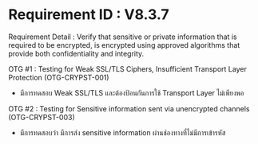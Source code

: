 # Requirement ID : V8.3.7

Requirement Detail : Verify that sensitive or private information that is required to be encrypted, is encrypted using approved algorithms that provide both confidentiality and integrity.

OTG #1 : Testing for Weak SSL/TLS Ciphers, Insufficient Transport Layer Protection (OTG-CRYPST-001)
* มีการทดสอบ Weak SSL/TLS และต้องป้อนกันการใช้ Transport Layer ไม่เพียงพอ

OTG #2 : Testing for Sensitive information sent via unencrypted channels (OTG-CRYPST-003)
* มีการทดสอบว่า มีการส่ง sensitive information ผ่านช่องทางที่ไม่มีการเข้ารหัส
